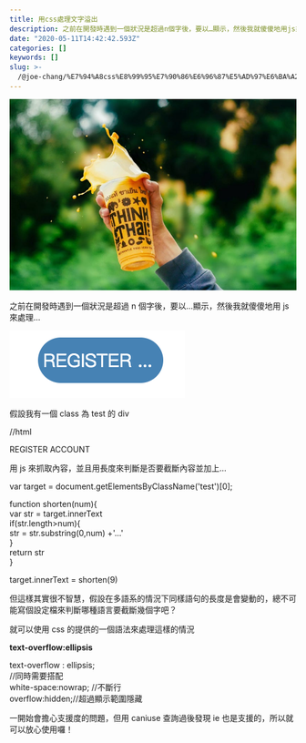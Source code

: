 ```yaml
---
title: 用css處理文字溢出
description: 之前在開發時遇到一個狀況是超過n個字後，要以…顯示，然後我就傻傻地用js來處理…
date: "2020-05-11T14:42:42.593Z"
categories: []
keywords: []
slug: >-
  /@joe-chang/%E7%94%A8css%E8%99%95%E7%90%86%E6%96%87%E5%AD%97%E6%BA%A2%E5%87%BA-45b4a7119aba
---
```


![](/img/1__RzihYFL9WPbOtTtwsLoquw.jpeg)

之前在開發時遇到一個狀況是超過 n 個字後，要以…顯示，然後我就傻傻地用 js 來處理…

![](/img/1__FTgOiNX5wQ__igzb__xZjd5w.png)

假設我有一個 class 為 test 的 div

//html

<div class="test">REGISTER ACCOUNT</div>

用 js 來抓取內容，並且用長度來判斷是否要截斷內容並加上…

var target = document.getElementsByClassName('test')\[0\];

function shorten(num){  
 var str = target.innerText  
 if(str.length>num){  
 str = str.substring(0,num) +'...'  
 }  
 return str  
}

target.innerText = shorten(9)

但這樣其實很不智慧，假設在多語系的情況下同樣語句的長度是會變動的，總不可能寫個設定檔來判斷哪種語言要截斷幾個字吧？

就可以使用 css 的提供的一個語法來處理這樣的情況

**text-overflow:ellipsis**

text-overflow : ellipsis;  
 //同時需要搭配  
 white-space:nowrap; //不斷行  
 overflow:hidden;//超過顯示範圍隱藏

一開始會擔心支援度的問題，但用 caniuse 查詢過後發現 ie 也是支援的，所以就可以放心使用囉！
